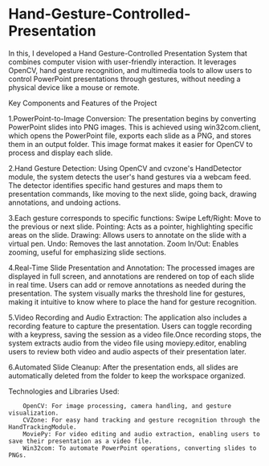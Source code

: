 # Hand-Gesture-Controlled-Presentation

In this, I developed a Hand Gesture-Controlled Presentation System that combines computer vision with user-friendly interaction. It leverages OpenCV, hand gesture recognition, and multimedia tools to allow users to control PowerPoint presentations through gestures, without needing a physical device like a mouse or remote.

Key Components and Features of the Project

 1.PowerPoint-to-Image Conversion:
                The presentation begins by converting PowerPoint slides into PNG images. This is achieved using win32com.client, which opens the PowerPoint file, exports each slide as a PNG, and stores them in an output folder. This image format makes it easier for OpenCV to process and display each slide.

 2.Hand Gesture Detection:
                Using OpenCV and cvzone's HandDetector module, the system detects the user's hand gestures via a webcam feed. The detector identifies specific hand gestures and maps them to presentation commands, like moving to the next slide, going back, drawing annotations, and undoing actions.

 3.Each gesture corresponds to specific functions:
                Swipe Left/Right: Move to the previous or next slide.
                Pointing: Acts as a pointer, highlighting specific areas on the slide.
                Drawing: Allows users to annotate on the slide with a virtual pen.
                Undo: Removes the last annotation.
                Zoom In/Out: Enables zooming, useful for emphasizing slide sections.

4.Real-Time Slide Presentation and Annotation:
                The processed images are displayed in full screen, and annotations are rendered on top of each slide in real time. Users can add or remove annotations as needed during the presentation.
                The system visually marks the threshold line for gestures, making it intuitive to know where to place the hand for gesture recognition.

5.Video Recording and Audio Extraction:
                The application also includes a recording feature to capture the presentation. Users can toggle recording with a keypress, saving the session as a video file.Once recording stops, the system extracts audio from the video file using moviepy.editor, enabling users to review both video and audio aspects of their presentation later.

6.Automated Slide Cleanup:
                After the presentation ends, all slides are automatically deleted from the folder to keep the workspace organized.

Technologies and Libraries Used:

        OpenCV: For image processing, camera handling, and gesture visualization.
        CVZone: For easy hand tracking and gesture recognition through the HandTrackingModule.
        MoviePy: For video editing and audio extraction, enabling users to save their presentation as a video file.
        Win32com: To automate PowerPoint operations, converting slides to PNGs.